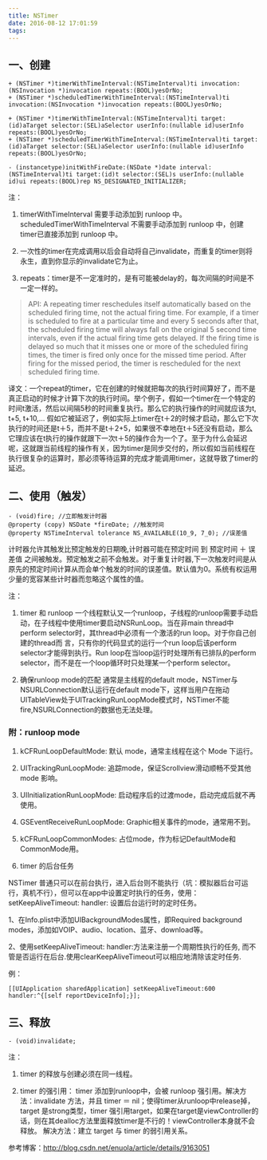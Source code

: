 ```yaml
---
title: NSTimer
date: 2016-08-12 17:01:59
tags:
---
```


## 一、创建

```objc
+ (NSTimer *)timerWithTimeInterval:(NSTimeInterval)ti invocation:(NSInvocation *)invocation repeats:(BOOL)yesOrNo;
+ (NSTimer *)scheduledTimerWithTimeInterval:(NSTimeInterval)ti invocation:(NSInvocation *)invocation repeats:(BOOL)yesOrNo;

+ (NSTimer *)timerWithTimeInterval:(NSTimeInterval)ti target:(id)aTarget selector:(SEL)aSelector userInfo:(nullable id)userInfo repeats:(BOOL)yesOrNo;
+ (NSTimer *)scheduledTimerWithTimeInterval:(NSTimeInterval)ti target:(id)aTarget selector:(SEL)aSelector userInfo:(nullable id)userInfo repeats:(BOOL)yesOrNo;

- (instancetype)initWithFireDate:(NSDate *)date interval:(NSTimeInterval)ti target:(id)t selector:(SEL)s userInfo:(nullable id)ui repeats:(BOOL)rep NS_DESIGNATED_INITIALIZER;
```
<!-- more -->
注：
1. timerWithTimeInterval 需要手动添加到 runloop 中。
   scheduledTimerWithTimeInterval 不需要手动添加到 runloop 中，创建timer已直接添加到 runloop 中。

2. 一次性的timer在完成调用以后会自动将自己invalidate，而重复的timer则将永生，直到你显示的invalidate它为止。

3. repeats：timer是不一定准时的，是有可能被delay的，每次间隔的时间是不一定一样的。

>API: A repeating timer reschedules itself automatically based on the scheduled firing time, not the actual firing time. For example, if a timer is scheduled to fire at a particular time and every 5 seconds after that, the scheduled firing time will always fall on the original 5 second time intervals, even if the actual firing time gets delayed. If the firing time is delayed so much that it misses one or more of the scheduled firing times, the timer is fired only once for the missed time period. After firing for the missed period, the timer is rescheduled for the next scheduled firing time.

译文：一个repeat的timer，它在创建的时候就把每次的执行时间算好了，而不是真正启动的时候才计算下次的执行时间。举个例子，假如一个timer在一个特定的时间t激活，然后以间隔5秒的时间重复执行。那么它的执行操作的时间就应该为t, t+5, t+10,… 假如它被延迟了，例如实际上timer在t＋2的时候才启动，那么它下次执行的时间还是t＋5，而并不是t＋2+5，如果很不幸地在t＋5还没有启动，那么它理应该在t执行的操作就跟下一次t＋5的操作合为一个了。至于为什么会延迟呢，这就跟当前线程的操作有关，因为timer是同步交付的，所以假如当前线程在执行很复杂的运算时，那必须等待运算的完成才能调用timer，这就导致了timer的延迟。

## 二、使用（触发）

```objc
- (void)fire; //立即触发计时器
@property (copy) NSDate *fireDate; //触发时间
@property NSTimeInterval tolerance NS_AVAILABLE(10_9, 7_0); //误差值

```

计时器允许其触发比预定触发的日期晚,计时器可能在预定时间 到 预定时间 ＋ 误差值 之间被触发。预定触发之前不会触发。对于重复计时器,下一次触发时间是从原先的预定时间计算从而会单个触发的时间的误差值。默认值为0。系统有权运用少量的宽容某些计时器而忽略这个属性的值。

注：
1. timer 和 runloop
一个线程默认又一个runloop，子线程的runloop需要手动启动，在子线程中使用timer要启动NSRunLoop。当在非main thread中perform selector时，其thread中必须有一个激活的run loop。对于你自己创建的thread而 言，只有你的代码显式的运行一个run loop后该perform selector才能得到执行。Run loop在当loop运行时处理所有已排队的perform selector，而不是在一个loop循环时只处理某一个perform selector。

2. 确保runloop mode的匹配
通常是主线程的default mode，NSTimer与NSURLConnection默认运行在default mode下，这样当用户在拖动UITableView处于UITrackingRunLoopMode模式时，NSTimer不能fire,NSURLConnection的数据也无法处理。

### 附：runloop mode
  1. kCFRunLoopDefaultMode: 默认 mode，通常主线程在这个 Mode 下运行。

  2. UITrackingRunLoopMode: 追踪mode，保证Scrollview滑动顺畅不受其他 mode 影响。

  3. UIInitializationRunLoopMode: 启动程序后的过渡mode，启动完成后就不再使用。

  4. GSEventReceiveRunLoopMode: Graphic相关事件的mode，通常用不到。

  5. kCFRunLoopCommonModes: 占位mode，作为标记DefaultMode和CommonMode用。

3. timer 的后台任务

NSTimer 普通只可以在前台执行，进入后台则不能执行（坑：模拟器后台可运行，真机不行），但可以在app中设置定时执行的任务，使用：setKeepAliveTimeout: handler: 设置后台运行时的定时任务。

1、在Info.plist中添加UIBackgroundModes属性，即Required background modes，添加如VOIP、audio、location、蓝牙、download等。

2、使用setKeepAliveTimeout: handler:方法来注册一个周期性执行的任务, 而不管是否运行在后台.使用clearKeepAliveTimeout可以相应地清除该定时任务.

例：
```objc
[[UIApplication sharedApplication] setKeepAliveTimeout:600 handler:^{[self reportDeviceInfo];}];

```

## 三、释放

```objc
- (void)invalidate;

```

注：
1. timer 的释放与创建必须在同一线程。

2. timer 的强引用：
timer 添加到runloop中，会被 runloop 强引用。解决方法：invalidate 方法，并且 timer ＝ nil；使得timer从runloop中release掉，
target 是strong类型，timer 强引用target，如果在target是viewController的话，则在其dealloc方法里面释放timer是不行的！viewController本身就不会释放。
解决方法：建立 target 与 timer 的弱引用关系。

参考博客：http://blog.csdn.net/enuola/article/details/9163051
